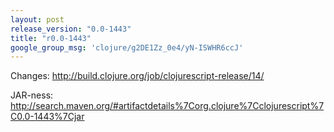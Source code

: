 ```yaml
---
layout: post
release_version: "0.0-1443"
title: "r0.0-1443"
google_group_msg: 'clojure/g2DE1Zz_0e4/yN-ISWHR6ccJ'
---
```


Changes: <http://build.clojure.org/job/clojurescript-release/14/>

JAR-ness: <http://search.maven.org/#artifactdetails%7Corg.clojure%7Cclojurescript%7C0.0-1443%7Cjar>
